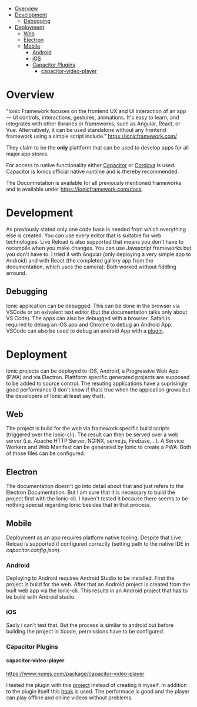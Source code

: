 - [Overview](#overview)
- [Development](#development)
  - [Debugging](#debugging)
- [Deployment](#deployment)
  - [Web](#web)
  - [Electron](#electron)
  - [Mobile](#mobile)
    - [Android](#android)
    - [iOS](#ios)
    - [Capacitor Plugins](#capacitor-plugins)
      - [capacitor-video-player](#capacitor-video-player)

# Overview

"Ionic Framework focuses on the frontend UX and UI interaction of an app — UI controls, interactions, gestures, animations. It's easy to learn, and integrates with other libraries or frameworks, such as Angular, React, or Vue. Alternatively, it can be used standalone without any frontend framework using a simple script include." https://ionicframework.com/

They claim to be the **only** plattform that can be used to develop apps for all major app stores.

For access to native functionality either [Capacitor](https://capacitorjs.com/) or [Cordova](https://cordova.apache.org/) is used. Capacitor is Ionics official native runtime and is thereby recommended.

The Documnetation is available for all previously mentioned frameworks and is available under https://ionicframework.com/docs.

# Development

As previously stated only one code base is needed from which everything else is created. You can use every editor that is suitable for web technologies. Live Reload is also supported that means you don't have to recompile when you make changes. You can use Javascript frameworks but you don't have to. I tried it with Angular (only deploying a very simple app to Android) and with React (the completed gallery app from the documentation, which uses the camera). Both worked without fiddling arround.

## Debugging

Ionic application can be debugged. This can be done in the browser via VSCode or an exivalent text editor (but the documentation talks only about VS Code). The apps can also be debugged with a browser. Safari is required to debug an iOS app and Chrome to debug an Android App. VSCode can also be used to debug an android App with a [plugin](https://marketplace.visualstudio.com/items?itemName=mpotthoff.vscode-android-webview-debug).

# Deployment

Ionic projects can be deployed to iOS, Android, a Progressive Web App (PWA) and via Electron. Plattform specific generated projects are supposed to be added to source control. The resuting applications have a suprisingly good performance (I don't know if thats true when the appication grows but the developers of Ionic at least say that).

## Web

The project is build for the web via framework specific build scripts (triggered over the Ionic-cli). The result can then be served over a web server (i.e. Apache HTTP Server, NGINX, serve.js, Firebase,...). A Service Workers and Web Manifest can be generated by Ionic to create a PWA. Both of those files can be configured.

## Electron

The documentation doesn't go into detail about that and just refers to the Electron Documentation. But I am sure that it is necessary to build the project first with the Ionic-cli. I haven't tested it because there seems to be nothing special regarding Ionic besides that in that process.

## Mobile

Deployment as an app requires platform native tooling. Despite that Live Reload is supported if configured correctly (setting path to the native IDE in _capacitor.config.json_).

### Android

Deploying to Android requires Android Studio to be installed. First the project is build for the web. After that an Android project is created from the built web app via the Ionic-cli. This results in an Android project that has to be build with Android studio.

### iOS

Sadly i can't test that. But the process is similar to android but before building the project in Xcode, permissions have to be configured.

### Capacitor Plugins

#### capacitor-video-player

https://www.npmjs.com/package/capacitor-video-player

I tested the plugin with this [project](https://github.com/jepiqueau/react-video-player-app-starter) instead of creating it myself. In addition to the plugin itself this [hook](https://www.npmjs.com/package/react-video-player-hook) is used. The performace is good and the player can play offline and online videos without problems.
